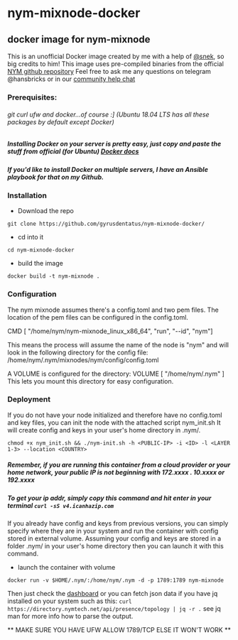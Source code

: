 # nym-mixnode-docker
## docker image for nym-mixnode

This is an unofficial Docker image created by me with a help of [@snek](https://github.com/snek), so big credits to him! 
This image uses pre-compiled binaries from the official [NYM github repository](https://github.com/nymtech/nym/releases)
Feel free to ask me any questions on telegram @hansbricks or in our [community help chat](https://t.me/nymchan_help_chat) 

### Prerequisites:
###### git curl ufw and docker...of course :] (Ubuntu 18.04 LTS has all these packages by default except Docker)
##### Installing Docker on your server is pretty easy, just copy and paste the stuff from official (for Ubuntu) [Docker docs](https://docs.docker.com/engine/install/ubuntu/)
##### If you'd like to install Docker on multiple servers, I have an Ansible playbook for that on my Github. 

### Installation 

- Download the repo
``` 
git clone https://github.com/gyrusdentatus/nym-mixnode-docker/
```
- cd into it
```
cd nym-mixnode-docker
```
- build the image
```
docker build -t nym-mixnode .
```

### Configuration

The nym mixnode assumes there's a config.toml and two pem files. The location of the pem files can be configured in the config.toml. 

CMD [ "/home/nym/nym-mixnode_linux_x86_64", "run", "--id", "nym"]

This means the process will assume the name of the node is "nym" and will look in the following directory for the config file: /home/nym/.nym/mixnodes/nym/config/config.toml

A VOLUME is configured for the directory: VOLUME [ "/home/nym/.nym" ] This lets you mount this directory for easy configuration.

### Deployment
If you do not have your node initialized and therefore have no config.toml and key files, you can init the node with the attached script nym_init.sh
It will create config and keys in your user's home directory in .nym/. 

``` chmod +x nym_init.sh && ./nym-init.sh -h <PUBLIC-IP> -i <ID> -l <LAYER 1-3> --location <COUNTRY> ```
##### Remember, if you are running this container from a cloud provider or your home network, your public IP is not beginning with 172.xxxx . 10.xxxx or 192.xxxx 
##### To get your ip addr, simply copy this command and hit enter in your terminal ``` curl -sS v4.icanhazip.com ``` 

If you already have config and keys from previous versions, you can simply specify where they are in your system and run the container with config stored in external volume.
Assuming your config and keys are stored in a folder .nym/ in your user's home directory then you can launch it with this command.
- launch the container with volume 
```
docker run -v $HOME/.nym/:/home/nym/.nym -d -p 1789:1789 nym-mixnode

``` 
Then just check the [dashboard](https://dashboard.nymtech.net/) or you can fetch json data if you have jq installed on your system such as this:
``` curl https://directory.nymtech.net/api/presence/topology | jq -r . ``` see jq man for more info how to parse the output. 


** MAKE SURE YOU HAVE UFW ALLOW 1789/TCP ELSE IT WON'T WORK ** 
